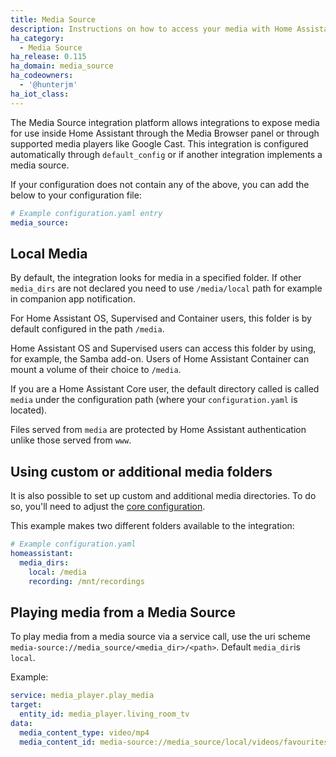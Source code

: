 ```yaml
---
title: Media Source
description: Instructions on how to access your media with Home Assistant.
ha_category:
  - Media Source
ha_release: 0.115
ha_domain: media_source
ha_codeowners:
  - '@hunterjm'
ha_iot_class:
---
```


The Media Source integration platform allows integrations to expose media for
use inside Home Assistant through the Media Browser panel or through supported
media players like Google Cast. This integration is configured automatically
through `default_config` or if another integration implements a media source.

If your configuration does not contain any of the above, you can add the below
to your configuration file:

```yaml
# Example configuration.yaml entry
media_source:
```

## Local Media

By default, the integration looks for media in a specified folder.
If other `media_dirs` are not declared you need to use `/media/local` path for 
example in companion app notification.

For Home Assistant OS, Supervised and Container users, this folder is by default
configured in the path `/media`.

Home Assistant OS and Supervised users can access this folder by using,
for example, the Samba add-on. Users of Home Assistant Container can
mount a volume of their choice to `/media`.

If you are a Home Assistant Core user, the default directory called is called
`media` under the configuration path (where your `configuration.yaml` is located).

Files served from `media` are protected by Home Assistant authentication
unlike those served from `www`.

## Using custom or additional media folders

It is also possible to set up custom and additional media directories. To do
so, you'll need to adjust the [core configuration][basic-configuration].

This example makes two different folders available to the integration:

```yaml
# Example configuration.yaml
homeassistant:
  media_dirs:
    local: /media
    recording: /mnt/recordings
```

## Playing media from a Media Source

To play media from a media source via a service call, use the uri scheme `media-source://media_source/<media_dir>/<path>`.
Default `media_dir`is `local`.

Example:
```yaml
service: media_player.play_media
target:
  entity_id: media_player.living_room_tv
data:
  media_content_type: video/mp4
  media_content_id: media-source://media_source/local/videos/favourites/Epic Sax Guy 10 Hours.mp4
```

[basic-configuration]: /docs/configuration/basic/#media_dirs
